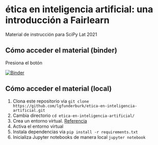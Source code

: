 # ética en inteligencia artificial: una introducción a Fairlearn

Material de instrucción para SciPy Lat 2021

## Cómo acceder el material (binder)

Presiona el botón

[![Binder](https://mybinder.org/badge_logo.svg)](https://mybinder.org/v2/gh/lgfunderburk/etica-en-inteligencia-artificial/HEAD?labpath=etica-en-inteligencia-artificial.ipynb)

## Cómo acceder el material (local)

1. Clona este repositorio via `git clone https://github.com/lgfunderburk/etica-en-inteligencia-artificial.git`
2. Cambia directorio `cd etica-en-inteligencia-artificial/`
3. Crea un entorno virtual. [Referencia](https://docs.python.org/es/3/tutorial/venv.html)
4. Activa el entorno virtual
5. Instala dependencias via `pip install -r requirements.txt`
6. Inicializa Jupyter notebooks de manera local `jupyter notebook` 
